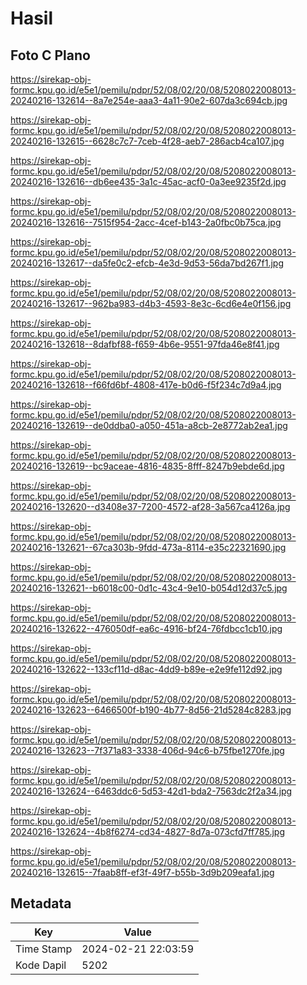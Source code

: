 # Hasil

## Foto C Plano

https://sirekap-obj-formc.kpu.go.id/e5e1/pemilu/pdpr/52/08/02/20/08/5208022008013-20240216-132614--8a7e254e-aaa3-4a11-90e2-607da3c694cb.jpg

https://sirekap-obj-formc.kpu.go.id/e5e1/pemilu/pdpr/52/08/02/20/08/5208022008013-20240216-132615--6628c7c7-7ceb-4f28-aeb7-286acb4ca107.jpg

https://sirekap-obj-formc.kpu.go.id/e5e1/pemilu/pdpr/52/08/02/20/08/5208022008013-20240216-132616--db6ee435-3a1c-45ac-acf0-0a3ee9235f2d.jpg

https://sirekap-obj-formc.kpu.go.id/e5e1/pemilu/pdpr/52/08/02/20/08/5208022008013-20240216-132616--7515f954-2acc-4cef-b143-2a0fbc0b75ca.jpg

https://sirekap-obj-formc.kpu.go.id/e5e1/pemilu/pdpr/52/08/02/20/08/5208022008013-20240216-132617--da5fe0c2-efcb-4e3d-9d53-56da7bd267f1.jpg

https://sirekap-obj-formc.kpu.go.id/e5e1/pemilu/pdpr/52/08/02/20/08/5208022008013-20240216-132617--962ba983-d4b3-4593-8e3c-6cd6e4e0f156.jpg

https://sirekap-obj-formc.kpu.go.id/e5e1/pemilu/pdpr/52/08/02/20/08/5208022008013-20240216-132618--8dafbf88-f659-4b6e-9551-97fda46e8f41.jpg

https://sirekap-obj-formc.kpu.go.id/e5e1/pemilu/pdpr/52/08/02/20/08/5208022008013-20240216-132618--f66fd6bf-4808-417e-b0d6-f5f234c7d9a4.jpg

https://sirekap-obj-formc.kpu.go.id/e5e1/pemilu/pdpr/52/08/02/20/08/5208022008013-20240216-132619--de0ddba0-a050-451a-a8cb-2e8772ab2ea1.jpg

https://sirekap-obj-formc.kpu.go.id/e5e1/pemilu/pdpr/52/08/02/20/08/5208022008013-20240216-132619--bc9aceae-4816-4835-8fff-8247b9ebde6d.jpg

https://sirekap-obj-formc.kpu.go.id/e5e1/pemilu/pdpr/52/08/02/20/08/5208022008013-20240216-132620--d3408e37-7200-4572-af28-3a567ca4126a.jpg

https://sirekap-obj-formc.kpu.go.id/e5e1/pemilu/pdpr/52/08/02/20/08/5208022008013-20240216-132621--67ca303b-9fdd-473a-8114-e35c22321690.jpg

https://sirekap-obj-formc.kpu.go.id/e5e1/pemilu/pdpr/52/08/02/20/08/5208022008013-20240216-132621--b6018c00-0d1c-43c4-9e10-b054d12d37c5.jpg

https://sirekap-obj-formc.kpu.go.id/e5e1/pemilu/pdpr/52/08/02/20/08/5208022008013-20240216-132622--476050df-ea6c-4916-bf24-76fdbcc1cb10.jpg

https://sirekap-obj-formc.kpu.go.id/e5e1/pemilu/pdpr/52/08/02/20/08/5208022008013-20240216-132622--133cf11d-d8ac-4dd9-b89e-e2e9fe112d92.jpg

https://sirekap-obj-formc.kpu.go.id/e5e1/pemilu/pdpr/52/08/02/20/08/5208022008013-20240216-132623--6466500f-b190-4b77-8d56-21d5284c8283.jpg

https://sirekap-obj-formc.kpu.go.id/e5e1/pemilu/pdpr/52/08/02/20/08/5208022008013-20240216-132623--7f371a83-3338-406d-94c6-b75fbe1270fe.jpg

https://sirekap-obj-formc.kpu.go.id/e5e1/pemilu/pdpr/52/08/02/20/08/5208022008013-20240216-132624--6463ddc6-5d53-42d1-bda2-7563dc2f2a34.jpg

https://sirekap-obj-formc.kpu.go.id/e5e1/pemilu/pdpr/52/08/02/20/08/5208022008013-20240216-132624--4b8f6274-cd34-4827-8d7a-073cfd7ff785.jpg

https://sirekap-obj-formc.kpu.go.id/e5e1/pemilu/pdpr/52/08/02/20/08/5208022008013-20240216-132615--7faab8ff-ef3f-49f7-b55b-3d9b209eafa1.jpg


## Metadata

| Key        | Value               |
| ---------- | ------------------- |
| Time Stamp | 2024-02-21 22:03:59 |
| Kode Dapil | 5202                |



